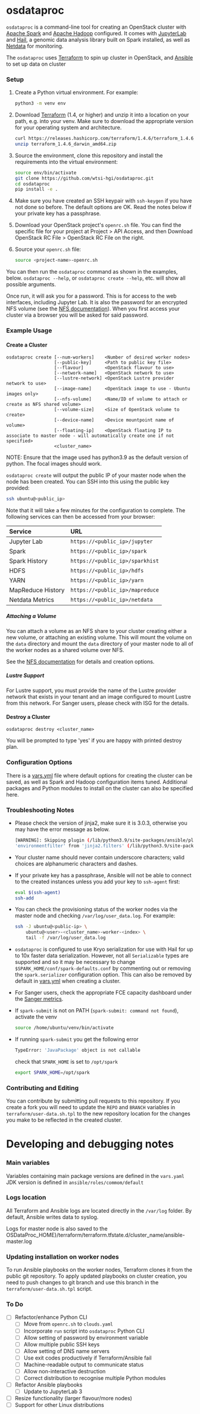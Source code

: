 # osdataproc

`osdataproc` is a command-line tool for creating an OpenStack cluster with
[Apache Spark][spark] and [Apache Hadoop][hadoop] configured. It comes
with [JupyterLab][jupyter] and [Hail][hail], a genomic data analysis
library built on Spark installed, as well as [Netdata][netdata] for
monitoring.

The `osdataproc` uses [Terraform](https://www.terraform.io/) to spin up
cluster in OpenStack, and
[Ansible](https://www.ansible.com/) to set up data on cluster

### Setup

1. Create a Python virtual environment. For example:

   ```bash
   python3 -m venv env
   ```

2. Download [Terraform](https://terraform.io) (1.4, or higher) and
   unzip it into a location on your path, e.g. into your venv. Make sure
   to download the appropriate version for your operating system and
   architecture.

   ```bash
   curl https://releases.hashicorp.com/terraform/1.4.6/terraform_1.4.6_darwin_amd64.zip > terraform_1.4.6_darwin_amd64.zip
   unzip terraform_1.4.6_darwin_amd64.zip
   ```

3. Source the environment, clone this repository and install the
   requirements into the virtual environment:

   ```bash
   source env/bin/activate
   git clone https://github.com/wtsi-hgi/osdataproc.git
   cd osdataproc
   pip install -e .
   ```

4. Make sure you have created an SSH keypair with `ssh-keygen` if you
   have not done so before. The default options are OK. Read the notes
   below if your private key has a passphrase.

5. Download your OpenStack project's `openrc.sh` file. You can find the
   specific file for your project at Project > API Access, and then
   Download OpenStack RC File > OpenStack RC File on the right.

6. Source your `openrc.sh` file:

   ```bash
   source <project-name>-openrc.sh
   ```

You can then run the `osdataproc` command as shown in the examples,
below. `osdataproc --help`, or `osdataproc create --help`, etc. will
show all possible arguments.

Once run, it will ask you for a password. This is for access to the web
interfaces, including Jupyter Lab. It is also the password for an
encrypted NFS volume (see the [NFS documentation][nfs]). When you first
access your cluster via a browser you will be asked for said password.

### Example Usage

#### Create a Cluster

```
osdataproc create [--num-workers]    <Number of desired worker nodes>
                  [--public-key]     <Path to public key file>
                  [--flavour]        <OpenStack flavour to use>
                  [--network-name]   <OpenStack network to use>
                  [--lustre-network] <OpenStack Lustre provider network to use>
                  [--image-name]     <OpenStack image to use - Ubuntu images only>
                  [--nfs-volume]     <Name/ID of volume to attach or create as NFS shared volume>
                  [--volume-size]    <Size of OpenStack volume to create>
                  [--device-name]    <Device mountpoint name of volume>
                  [--floating-ip]    <OpenStack floating IP to associate to master node - will automatically create one if not specified>
                  <cluster_name>
```

NOTE: Ensure that the image used has python3.9 as the default version of python. The focal images should work.

`osdataproc create` will output the public IP of your master node when
the node has been created. You can SSH into this using the public key
provided:

```bash
ssh ubuntu@<public_ip>
```

Note that it will take a few minutes for the configuration to complete.
The following services can then be accessed from your browser:

| Service           | URL                             |
| :---------------- | :------------------------------ |
| Jupyter Lab       | `https://<public_ip>/jupyter`   |
| Spark             | `https://<public_ip>/spark`     |
| Spark History     | `https://<public_ip>/sparkhist` |
| HDFS              | `https://<public_ip>/hdfs`      |
| YARN              | `https://<public_ip>/yarn`      |
| MapReduce History | `https://<public_ip>/mapreduce` |
| Netdata Metrics   | `https://<public_ip>/netdata`   |

##### Attaching a Volume

You can attach a volume as an NFS share to your cluster creating either
a new volume, or attaching an existing volume. This will mount the
volume on the `data` directory and mount the `data` directory of your
master node to all of the worker nodes as a shared volume over NFS.

See the [NFS documentation][nfs] for details and creation options.

##### Lustre Support

For Lustre support, you must provide the name of the Lustre provider
network that exists in your tenant and an image configured to mount
Lustre from this network. For Sanger users, please check with ISG for
the details.

#### Destroy a Cluster

```
osdataproc destroy <cluster_name>
```

You will be prompted to type 'yes' if you are happy with printed destroy plan.

### Configuration Options

There is a [vars.yml][vars] file where default options for creating the
cluster can be saved, as well as Spark and Hadoop configuration items
tuned. Additional packages and Python modules to install on the cluster
can also be specified here.

### Troubleshooting Notes

* Please check the version of jinja2, make sure it is 3.0.3, otherwise you may have the error message as below.

  ```bash
  [WARNING]: Skipping plugin (/lib/python3.9/site-packages/ansible/plugins/filter/mathstuff.py) as it seems to be invalid: cannot import name
  'environmentfilter' from 'jinja2.filters' (/lib/python3.9/site-packages/jinja2/filters.py)
  ```

* Your cluster name should never contain underscore characters; valid
  choices are alphanumeric characters and dashes.

* If your private key has a passphrase, Ansible will not be able to
  connect to the created instances unless you add your key to
  `ssh-agent` first:

  ```bash
  eval $(ssh-agent)
  ssh-add
  ```

* You can check the provisioning status of the worker nodes via the
  master node and checking `/var/log/user_data.log`. For example:

  ```bash
  ssh -J ubuntu@<public-ip> \
      ubuntu@<user>-<cluster_name>-worker-<index> \
      tail -f /var/log/user_data.log
  ```

* `osdataproc` is configured to use Kryo serialization for use with Hail
  for up to 10x faster data serialization. However, not all
  `Serializable` types are supported and so it may be necessary to
  change `$SPARK_HOME/conf/spark-defaults.conf` by commenting out or
  removing the `spark.serializer` configuration option. This can also be
  removed by default in [vars.yml][vars] when creating a cluster.

* For Sanger users, check the appropriate FCE capacity dashboard under
  the [Sanger metrics][metrics].

* If `spark-submit` is not on PATH (`spark-submit: command not found`), activate the venv
    ```bash
    source /home/ubuntu/venv/bin/activate
    ```

* If running `spark-submit` you get the following error
    ```bash
    TypeError: 'JavaPackage' object is not callable
    ```
    check that `SPARK_HOME` is set to `/opt/spark`  
    ```bash
    export SPARK_HOME=/opt/spark
    ```

### Contributing and Editing

You can contribute by submitting pull requests to this repository. If
you create a fork you will need to update the `REPO` and `BRANCH`
variables in `terraform/user-data.sh.tpl` to the new repository location
for the changes you make to be reflected in the created cluster.

# Developing and debugging notes

### Main variables
Variables containing main package versions are defined in the `vars.yaml`
JDK version is defined in `ansible/roles/commom/default`

### Logs location

All Terraform and Ansible logs are located directly in the `/var/log` folder.
By default, Ansible writes data to syslog.

Logs for master node is also saved to the OSDataProc_HOME}/terraform/terraform.tfstate.d/cluster_name/ansible-master.log

### Updating installation on worker nodes

To run Ansible playbooks on the worker nodes, Terraform clones it from the public git repository.
To apply updated playbooks on cluster creation, you need to push changes to git branch and use this branch 
in the `terraform/user-data.sh.tpl` script.


### To Do

* [ ] Refactor/enhance Python CLI
  * [ ] Move from `openrc.sh` to `clouds.yaml`
  * [ ] Incorporate `run` script into `osdataproc` Python CLI
  * [ ] Allow setting of password by environment variable
  * [ ] Allow multiple public SSH keys
  * [ ] Allow setting of DNS name servers
  * [ ] Use exit codes productively if Terraform/Ansible fail
  * [ ] Machine-readable output to communicate status
  * [ ] Allow non-interactive destruction
  * [ ] Correct distribution to recognise multiple Python modules
* [ ] Refactor Ansible playbooks
  * [ ] Update to JupyterLab 3
* [ ] Resize functionality (larger flavour/more nodes)
* [ ] Support for other Linux distributions

<!-- References -->
[hadoop]:  https://hadoop.apache.org
[hail]:    https://hail.is
[jupyter]: https://jupyter.org
[metrics]: https://metrics.internal.sanger.ac.uk
[netdata]: https://netdata.cloud
[nfs]:     NFS.md
[spark]:   https://spark.apache.org
[vars]:    vars.yml
